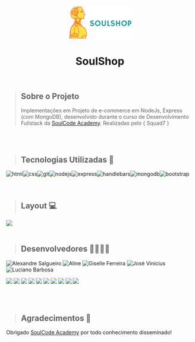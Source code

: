 <p align="center">
<img  src="https://github.com/giselle-ferreira/soulshop-squad7/blob/main/public/img/logo.png" width="170"/>
</p>

<h1 align="center">SoulShop</h1>

<br>

> ## Sobre o Projeto
> Implementações em Projeto de e-commerce em NodeJs, Express (com MongoDB), desenvolvido durante o curso de Desenvolvimento Fullstack da [SoulCode Academy](https://soulcodeacademy.org/). Realizadas pelo { Squad7 }

<br>
<br>

> ## Tecnologias Utilizadas 🧰

<p><img align="left" alt="html" src="https://img.shields.io/badge/HTML5-E34F26?style=for-the-badge&logo=html5&logoColor=white" /></p>
<p><img align="left" alt="css" src="https://img.shields.io/badge/CSS3-1572B6?style=for-the-badge&logo=css3&logoColor=white" /></p>
<p><img align="left" alt="git" src="https://img.shields.io/badge/Git-F05032?style=for-the-badge&logo=git&logoColor=white" /></p>
<p><img align="left" alt="nodejs" src="https://img.shields.io/badge/Node.js-339933?style=for-the-badge&logo=nodedotjs&logoColor=white" /></p>
<p><img align="left" alt="express" src="https://img.shields.io/badge/Express.js-000000?style=for-the-badge&logo=express&logoColor=white" /></p>
<p><img align="left" alt="handlebars" src="https://img.shields.io/badge/Handlebars.js-f0772b?style=for-the-badge&logo=handlebarsdotjs&logoColor=black" /></p>
<p><img align="left" alt="mongodb" src="https://img.shields.io/badge/MongoDB-4EA94B?style=for-the-badge&logo=mongodb&logoColor=white" /></p>
<p><img align="left" alt="bootstrap" src="https://img.shields.io/badge/Bootstrap-563D7C?style=for-the-badge&logo=bootstrap&logoColor=white" /></p>  

<br> 
<br>
<br>

> ## Layout 💻

<img src="#" />

<br>
<br>

> ## Desenvolvedores 🦸‍♀️🦸‍♂️

<p align="left">
<img src="https://i.postimg.cc/YqzCwvBY/5a4c5f03-df56-4d34-a5d1-bbaab5a0aeb5.jpg" width="138" title="Alexandre Salgueiro"/>
<img src="https://i.pinimg.com/600x315/9d/2e/27/9d2e27b1eabe0c922763d088eb93760d.jpg" width="138" title="Aline"/>
<img src="https://i.postimg.cc/d1CkY76S/eu.png" width="138" title="Giselle Ferreira"/>
<img src="https://www.giantbomb.com/a/uploads/square_medium/22/220001/2573994-4705128555-Faceb.jpg" width="138" title="José Vinícius"/>
<img src="https://avatars.githubusercontent.com/u/94268758?v=4" width="138" title="Luciano Barbosa"/>
</p>  

<p align="left">
<a href="https://github.com/alesalg" ><img src="https://img.shields.io/badge/-Github-lightgrey" height="26" ></a>
<a href="#" ><img src="https://img.shields.io/badge/-Linkedin-blue" height="26" ></a>   
<a href="#" ><img src="https://img.shields.io/badge/-Github-lightgrey" height="26" ></a>
<a href="#" ><img src="https://img.shields.io/badge/-Linkedin-blue" height="26" ></a>  
<a href="https://github.com/giselle-ferreira" ><img src="https://img.shields.io/badge/-Github-lightgrey" height="26" ></a> 
<a href="https://www.linkedin.com/in/giselle-ferreira/" ><img src="https://img.shields.io/badge/-Linkedin-blue" height="26" ></a>  
<a href="#" ><img src="https://img.shields.io/badge/-Github-lightgrey" height="26" ></a>
<a href="#" ><img src="https://img.shields.io/badge/-Linkedin-blue" height="26" ></a>   
<a align="left" href="https://github.com/Lucianocbarbosa" ><img src="https://img.shields.io/badge/-Github-lightgrey" height="26" ></a>
<a align="left" href="#" ><img src="https://img.shields.io/badge/-Linkedin-blue" height="26" ></a>
</p>  


<br>
<br>

> ## Agradecimentos 💙

Obrigado [SoulCode Academy](https://soulcodeacademy.org) por todo conhecimento disseminado!

